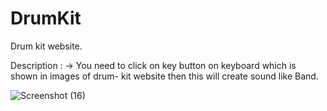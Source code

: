 # DrumKit
Drum kit website.

Description :
-> You need to click on key button on keyboard which is shown in images of drum- kit website then this will create sound
like Band.


![Screenshot (16)](https://user-images.githubusercontent.com/60638503/99886795-5a1b7500-2c65-11eb-94c6-6356806b2def.png)

